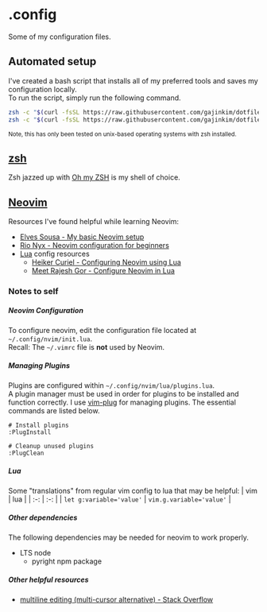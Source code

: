 # .config
Some of my configuration files.

## Automated setup
I've created a bash script that installs all of my preferred tools and saves my configuration locally. \
To run the script, simply run the following command.
```bash
zsh -c "$(curl -fsSL https://raw.githubusercontent.com/gajinkim/dotfiles/main/setup.sh)" && source ~/.zshrc
zsh -c "$(curl -fsSL https://raw.githubusercontent.com/gajinkim/dotfiles/config-updates/setup.sh)" && source ~/.zshrc
```

<small>Note, this has only been tested on unix-based operating systems with zsh installed.</small>

## [zsh](https://www.zsh.org/)
Zsh jazzed up with [Oh my ZSH](https://ohmyz.sh/) is my shell of choice.

## [Neovim](https://neovim.io)

Resources I've found helpful while learning Neovim:
- [Elves Sousa - My basic Neovim setup](https://dev.to/elvessousa/my-basic-neovim-setup-253l)
- [Rio Nyx - Neovim configuration for beginners](https://medium.com/geekculture/neovim-configuration-for-beginners-b2116dbbde84)
- [Lua](https://www.lua.org/) config resources
  - [Heiker Curiel - Configuring Neovim using Lua](https://vonheikemen.github.io/devlog/tools/configuring-neovim-using-lua/)
  - [Meet Rajesh Gor - Configure Neovim in Lua
](https://dev.to/mr_destructive/configure-neovim-in-lua-4can)

### Notes to self
##### Neovim Configuration
To configure neovim, edit the configuration file located at `~/.config/nvim/init.lua`. \
Recall: The `~/.vimrc` file is **not** used by Neovim.

##### Managing Plugins
Plugins are configured within `~/.config/nvim/lua/plugins.lua`. \
A plugin manager must be used in order for plugins to be installed and function correctly. I use [vim-plug](https://github.com/junegunn/vim-plug) for managing plugins. The essential commands are listed below.

```vim
# Install plugins
:PlugInstall

# Cleanup unused plugins
:PlugClean
```

##### Lua
Some "translations" from regular vim config to lua that may be helpful:
| vim | lua |
| :-: | :-: |
| `let g:variable='value'` | `vim.g.variable='value'` |

##### Other dependencies
The following dependencies may be needed for neovim to work properly.
- LTS node
  - pyright npm package

##### Other helpful resources
- [multiline editing (multi-cursor alternative) - Stack Overflow](https://stackoverflow.com/questions/11784408/vim-multiline-editing-like-in-sublimetext)

